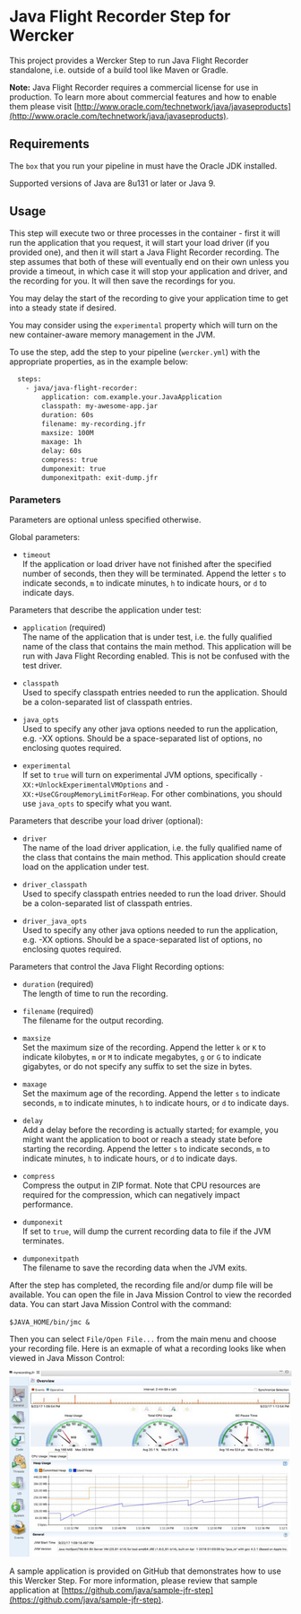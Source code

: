 # Java Flight Recorder Step for Wercker
This project provides a Wercker Step to run Java Flight Recorder standalone, i.e. outside of a build tool like Maven or Gradle.


__Note:__ Java Flight Recorder requires a commercial license for use in production. To learn more about commercial features and how to enable them please visit [http://www.oracle.com/technetwork/java/javaseproducts](http://www.oracle.com/technetwork/java/javaseproducts).


## Requirements

The `box` that you run your pipeline in must have the Oracle JDK installed. 

Supported versions of Java are 8u131 or later or Java 9.

## Usage 

This step will execute two or three processes in the container - first it will run the application that you request, it will start your load driver (if you provided one), and then it will start a Java Flight Recorder recording.  The step assumes that both of these will eventually end on their own unless you provide a timeout, in which case it will stop your application and driver, and the recording for you.  It will then save the recordings for you.

You may delay the start of the recording to give your application time to get into a steady state if desired.

You may consider using the `experimental` property which will turn on the new container-aware memory management in the JVM.

To use the step, add the step to your pipeline (`wercker.yml`) with the appropriate properties, as in the example below:

```
  steps:
    - java/java-flight-recorder:
        application: com.example.your.JavaApplication
        classpath: my-awesome-app.jar
        duration: 60s
        filename: my-recording.jfr
        maxsize: 100M
        maxage: 1h
        delay: 60s
        compress: true
        dumponexit: true
        dumponexitpath: exit-dump.jfr
```

### Parameters
Parameters are optional unless specified otherwise.

Global parameters:

* `timeout`
<br>If the application or load driver have not finished after the specified number of seconds, then they will be terminated.  Append the letter `s` to indicate seconds, `m` to indicate minutes, `h` to indicate hours, or `d` to indicate days. 

Parameters that describe the application under test:

* `application` (required) 
<br>The name of the application that is under test, i.e. the fully qualified name of the class that contains the main method.  This application will be run with Java Flight Recording enabled.  This is not be confused with the test driver. 

* `classpath` 
<br>Used to specify classpath entries needed to run the application. Should be a colon-separated list of classpath entries.

* `java_opts`
<br>Used to specify any other java options needed to run the application, e.g. -XX options.  Should be a space-separated list of options, no enclosing quotes required.

* `experimental`
<br>If set to `true` will turn on experimental JVM options, specifically `-XX:+UnlockExperimentalVMOptions` and `-XX:+UseCGroupMemoryLimitForHeap`.  For other combinations, you should use `java_opts` to specify what you want.

Parameters that describe your load driver (optional):

* `driver` 
<br>The name of the load driver application, i.e. the fully qualified name of the class that contains the main method.  This application should create load on the application under test.

* `driver_classpath`
<br>Used to specify classpath entries needed to run the load driver.  Should be a colon-separated list of classpath entries.

* `driver_java_opts`
<br>Used to specify any other java options needed to run the application, e.g. -XX options.  Should be a space-separated list of options, no enclosing quotes required.

Parameters that control the Java Flight Recording options: 

* `duration` (required)
<br>The length of time to run the recording.

* `filename` (required) 
<br>The filename for the output recording.

* `maxsize` 
<br>Set the maximum size of the recording. Append the letter `k` or `K` to indicate kilobytes, `m` or `M` to indicate megabytes, `g` or `G` to indicate gigabytes, or do not specify any suffix to set the size in bytes.

* `maxage`
<br>Set the maximum age of the recording. Append the letter `s` to indicate seconds, `m` to indicate minutes, `h` to indicate hours, or `d` to indicate days.

* `delay`
<br>Add a delay before the recording is actually started; for example, you might want the application to boot or reach a steady state before starting the recording.  Append the letter `s` to indicate seconds, `m` to indicate minutes, `h` to indicate hours, or `d` to indicate days.

* `compress`
<br>Compress the output in ZIP format. Note that CPU resources are required for the compression, which can negatively impact performance.

* `dumponexit`
<br>If set to `true`, will dump the current recording data to file if the JVM terminates. 

* `dumponexitpath`
<br>The filename to save the recording data when the JVM exits.

After the step has completed, the recording file and/or dump file will be available.  You can open the file in Java Mission Control to view the recorded data. You can start Java Mission Control with the command:

`$JAVA_HOME/bin/jmc &` 

Then you can select `File/Open File...` from the main menu and choose your recording file.  Here is an exmaple of what a recording looks like when viewed in Java Misson Control: 

![sample screen](doc/jfr-sample.jpg)

A sample application is provided on GitHub that demonstrates how to use this Wercker Step.  For more information, please review that sample application at [https://github.com/java/sample-jfr-step](https://github.com/java/sample-jfr-step).
